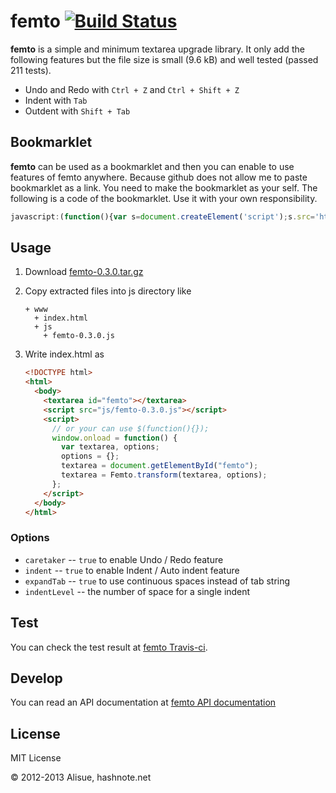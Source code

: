 femto [![Build Status](https://travis-ci.org/lambdalisue/femto.png)](https://travis-ci.org/lambdalisue/femto)
================================================================================

**femto** is a simple and minimum textarea upgrade library.
It only add the following features but the file size is small (9.6 kB) and well
tested (passed 211 tests).

- Undo and Redo with `Ctrl + Z` and `Ctrl + Shift + Z`
- Indent with `Tab`
- Outdent with `Shift + Tab`


Bookmarklet
--------------------------------------------------------------------------------
**femto** can be used as a bookmarklet and then you can enable to use features
of femto anywhere.
Because github does not allow me to paste bookmarklet as a link.
You need to make the bookmarklet as your self. The following is a code of the
bookmarklet. Use it with your own responsibility.

```javascript
javascript:(function(){var s=document.createElement('script');s.src='http://goo.gl/NHDBkx';s.onload=function(){console.log('Loaded');Femto.transformAll();};document.body.appendChild(s);})();
```


Usage
--------------------------------------------------------------------------------
1.  Download [femto-0.3.0.tar.gz][]
2.  Copy extracted files into js directory like

    ```
    + www
      + index.html
      + js
        + femto-0.3.0.js
    ```
3.  Write index.html as

    ```html
    <!DOCTYPE html>
    <html>
      <body>
        <textarea id="femto"></textarea>
        <script src="js/femto-0.3.0.js"></script>
        <script>
          // or your can use $(function(){});
          window.onload = function() {
            var textarea, options;
            options = {};
            textarea = document.getElementById("femto");
            textarea = Femto.transform(textarea, options);
          };
        </script>
      </body>
    </html>
    ```

### Options

-   `caretaker` -- `true` to enable Undo / Redo feature
-   `indent` -- `true` to enable Indent / Auto indent feature
-   `expandTab` -- `true` to use continuous spaces instead of tab string
-   `indentLevel` -- the number of space for a single indent

Test
--------------------------------------------------------------------------------
You can check the test result at
[femto Travis-ci](https://travis-ci.org/lambdalisue/femto).

Develop
--------------------------------------------------------------------------------
You can read an API documentation at
[femto API documentation](http://coffeedoc.info/github/lambdalisue/femto/master/)

License
--------------------------------------------------------------------------------
MIT License

&copy; 2012-2013 Alisue, hashnote.net

[femto-0.3.0.tar.gz]: https://github.com/lambdalisue/femto/raw/master/release/femto-0.2.2.tar.gz
[femto Travis-ci]: https://travis-ci.org/lambdalisue/femto
[femto API documentation]: http://coffeedoc.info/github/lambdalisue/femto/master/
